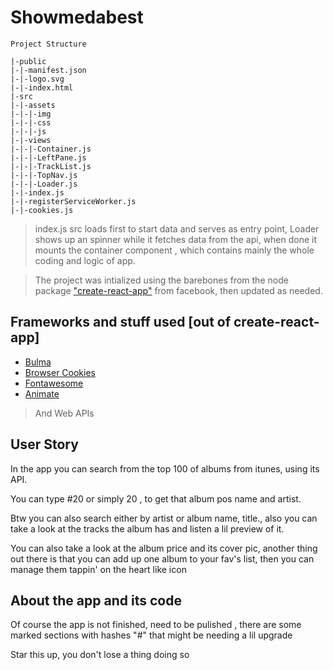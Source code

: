 # Showmedabest

```
Project Structure

|-public
|-|-manifest.json
|-|-logo.svg
|-|-index.html
|-src
|-|-assets
|-|-|-img
|-|-|-css
|-|-|-js
|-|-views
|-|-|-Container.js
|-|-|-LeftPane.js
|-|-|-TrackList.js
|-|-|-TopNav.js
|-|-|-Loader.js
|-|-index.js
|-|-registerServiceWorker.js
|-|-cookies.js

```

> index.js src loads first to start data and serves as entry point, Loader shows up an spinner while it fetches data from the api, when done it mounts the container component , which contains mainly the whole coding and logic of app.

> The project was intialized using the barebones from the node package ["create-react-app"](https://github.com/facebook/create-react-app) from facebook, then updated as needed.

## Frameworks and stuff used [out of create-react-app]
- [Bulma](https://bulma.io/)
- [Browser Cookies](https://www.npmjs.com/package/browser-cookies)
- [Fontawesome](https://fontawesome.com/)
- [Animate](https://daneden.github.io/animate.css/)
> And Web APIs

## User Story

In the app you can search from the top 100 of albums from itunes, using its API.

You can type #20 or simply 20 , to get that album pos name and artist.

Btw you can also search either by artist or album name, title., also you can take a look at the tracks the album has and listen a lil preview of it.

You can also take a look at the album price and its cover pic, another thing out there is that you can add up one album to your fav's list, then you can manage them tappin' on the heart like icon

## About the app and its code

Of course the app is not finished, need to be pulished , there are some marked sections with hashes "#" that might be needing a lil upgrade

Star this up, you don't lose a thing doing so
